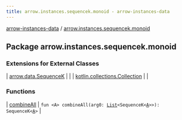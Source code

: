 ```yaml
---
title: arrow.instances.sequencek.monoid - arrow-instances-data
---
```


[arrow-instances-data](../index.html) / [arrow.instances.sequencek.monoid](./index.html)

## Package arrow.instances.sequencek.monoid

### Extensions for External Classes

| [arrow.data.SequenceK](arrow.data.-sequence-k/index.html) |  |
| [kotlin.collections.Collection](kotlin.collections.-collection/index.html) |  |

### Functions

| [combineAll](combine-all.html) | `fun <A> combineAll(arg0: `[`List`](https://kotlinlang.org/api/latest/jvm/stdlib/kotlin.collections/-list/index.html)`<SequenceK<`[`A`](combine-all.html#A)`>>): SequenceK<`[`A`](combine-all.html#A)`>` |

